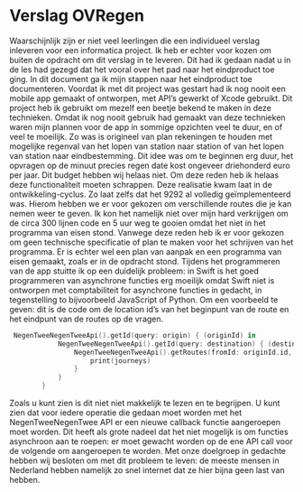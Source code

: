 # Verslag OVRegen
Waarschijnlijk zijn er niet veel leerlingen die een individueel verslag inleveren voor een informatica project. Ik heb er echter voor kozen om buiten de opdracht om dit verslag in te leveren. Dit had ik gedaan nadat u in de les had gezegd dat het vooral over het pad naar het eindproduct toe ging. In dit document ga ik mijn stappen naar het eindproduct toe documenteren. 
Voordat ik met dit project was gestart had ik nog nooit een mobile app gemaakt of ontworpen, met API’s gewerkt of Xcode gebruikt. Dit project heb ik gebruikt om mezelf een beetje bekend te maken in deze technieken. Omdat ik nog nooit gebruik had gemaakt van deze technieken waren mijn plannen voor de app in sommige opzichten veel te duur, en of veel te moeilijk. Zo was is origineel van plan rekeningen te houden met mogelijke regenval van het lopen van station naar station of van het lopen van station naar eindbestemming. Dit idee was om te beginnen erg duur, het opvragen op de minuut precies regen date kost ongeveer driehonderd euro per jaar. Dit budget hebben wij helaas niet. Om deze reden heb ik helaas deze functionaliteit moeten schrappen. Deze realisatie kwam laat in de ontwikkeling-cyclus. Zo laat zelfs dat het 9292 al volledig geïmplementeerd was. Hierom hebben we er voor gekozen om verschillende routes die je kan nemen weer te geven. Ik kon het namelijk niet over mijn hard verkrijgen om de circa 300 lijnen code en 5 uur weg te gooien omdat het niet in het programma van eisen stond. 
Vanwege deze reden heb ik er voor gekozen om geen technische specificatie of plan te maken voor het schrijven van het programma. Er is echter wel een plan van aanpak en een programma van eisen gemaakt, zoals er in de opdracht stond. 
Tijdens het programmeren van de app stuitte ik op een duidelijk probleem: in Swift is het goed programmeren van asynchrone functies erg moeilijk omdat Swift niet is ontworpen met comptabiliteit for asynchrone functies in gedacht, in tegenstelling to bijvoorbeeld JavaScript of Python. Om een voorbeeld te geven: dit is de code om de location id’s van het beginpunt van de route en het eindpunt van de routes op de vragen.
```swift
 NegenTweeNegenTweeApi().getId(query: origin) { (originId) in
            NegenTweeNegenTweeApi().getId(query: destination) { (destinationId) in
                NegenTweeNegenTweeApi().getRoutes(fromId: originId.id, toId: destinationId.id, departureTime: timeToLeave) { (journeys) in
                	print(journeys)                  
                }
            }
        }
```
Zoals u kunt zien is dit niet niet makkelijk te lezen en te begrijpen. U kunt zien dat voor iedere operatie die gedaan moet worden met het NegenTweeNegenTwee API er een nieuwe callback functie aangeroepen moet worden. Dit heeft als grote nadeel dat het niet mogelijk is om functies asynchroon aan te roepen: er moet gewacht worden op de ene API call voor de volgende om aangeroepen te worden. Met onze doelgroep in gedachte hebben wij besloten om met dit probleem te leven: de meeste mensen in Nederland hebben namelijk zo snel internet dat ze hier bijna geen last van hebben. 
